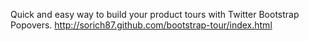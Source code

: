 Quick and easy way to build your product tours with Twitter Bootstrap Popovers.
http://sorich87.github.com/bootstrap-tour/index.html
